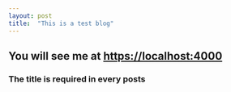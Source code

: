 ```yaml
---
layout: post
title:  "This is a test blog"
---
```

## You will see me at [https://localhost:4000](https://localhost:4000)
### The title is **required** in every posts
